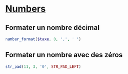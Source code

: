 # [Numbers](readme.md)

## Formater un nombre décimal

```php
number_format($taxe, 0, ',', ' ') 
```

## Formater un nombre avec des zéros

```php
str_pad(11, 3, '0', STR_PAD_LEFT)
```
